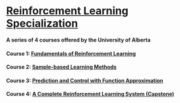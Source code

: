 # [Reinforcement Learning Specialization](https://www.coursera.org/specializations/reinforcement-learning)
<b>A series of 4 courses offered by the University of Alberta</b>

#### Course 1: [Fundamentals of Reinforcement Learning](https://www.coursera.org/learn/fundamentals-of-reinforcement-learning)

#### Course 2: [Sample-based Learning Methods](https://www.coursera.org/learn/sample-based-learning-methods)

#### Course 3: [Prediction and Control with Function Approximation](https://www.coursera.org/learn/prediction-control-function-approximation)

#### Course 4: [A Complete Reinforcement Learning System (Capstone)](https://www.coursera.org/learn/complete-reinforcement-learning-system)
